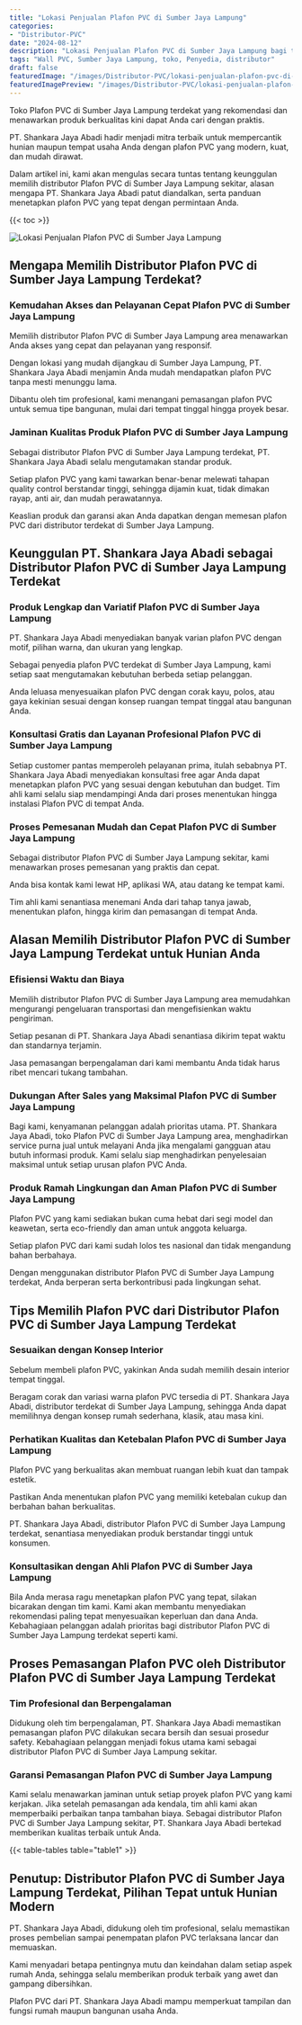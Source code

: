 ```yaml
---
title: "Lokasi Penjualan Plafon PVC di Sumber Jaya Lampung"
categories:
- "Distributor-PVC"
date: "2024-08-12"
description: "Lokasi Penjualan Plafon PVC di Sumber Jaya Lampung bagi tempat tinggal, perkantoran, serta ritel. Panel unggulan, beragam motif, pilihan warna elegan, dengan jasa instalasi dikerjakan oleh tenaga ahli ahli dan jaminan resmi!|Layanan penyediaan Plafon PVC di Sumber Jaya Lampung bagi kebutuhan rumah, kantor, maupun toko, beserta produk unggulan dan instalasi oleh teknisi ahli dan jaminan resmi.|Alternatif Plafon PVC di Sumber Jaya Lampung yang terpercaya untuk hunian, kantor, dan gerai, bersama panel terbaik dan pemasangan dikerjakan oleh tim berpengalaman serta jaminan resmi.|Distribusi Plafon PVC di Sumber Jaya Lampung bagi rumah, kantor, dan ritel, beserta material unggulan dan pemasangan oleh tim berpengalaman, disertai beserta kepastian resmi.}"
tags: "Wall PVC, Sumber Jaya Lampung, toko, Penyedia, distributor"
draft: false
featuredImage: "/images/Distributor-PVC/lokasi-penjualan-plafon-pvc-di-sumber-jaya-lampung.png"
featuredImagePreview: "/images/Distributor-PVC/lokasi-penjualan-plafon-pvc-di-sumber-jaya-lampung.png"
---
```


Toko Plafon PVC di Sumber Jaya Lampung terdekat yang rekomendasi dan menawarkan produk berkualitas kini dapat Anda cari dengan praktis.

PT. Shankara Jaya Abadi hadir menjadi mitra terbaik untuk mempercantik hunian maupun tempat usaha Anda dengan plafon PVC yang modern, kuat, dan mudah dirawat.

Dalam artikel ini, kami akan mengulas secara tuntas tentang keunggulan memilih distributor Plafon PVC di Sumber Jaya Lampung sekitar, alasan mengapa PT. Shankara Jaya Abadi patut diandalkan, serta panduan menetapkan plafon PVC yang tepat dengan permintaan Anda.

{{< toc >}}

![Lokasi Penjualan Plafon PVC di Sumber Jaya Lampung](/images/Distributor-PVC/Lokasi-Penjualan-Plafon-PVC-di-Sumber-Jaya-Lampung.png)

## Mengapa Memilih Distributor Plafon PVC di Sumber Jaya Lampung Terdekat?

### Kemudahan Akses dan Pelayanan Cepat Plafon PVC di Sumber Jaya Lampung

Memilih distributor Plafon PVC di Sumber Jaya Lampung area menawarkan Anda akses yang cepat dan pelayanan yang responsif.

Dengan lokasi yang mudah dijangkau di Sumber Jaya Lampung, PT. Shankara Jaya Abadi menjamin Anda mudah mendapatkan plafon PVC tanpa mesti menunggu lama.

Dibantu oleh tim profesional, kami menangani pemasangan plafon PVC untuk semua tipe bangunan, mulai dari tempat tinggal hingga proyek besar.

### Jaminan Kualitas Produk Plafon PVC di Sumber Jaya Lampung

Sebagai distributor Plafon PVC di Sumber Jaya Lampung terdekat, PT. Shankara Jaya Abadi selalu mengutamakan standar produk.

Setiap plafon PVC yang kami tawarkan benar-benar melewati tahapan quality control berstandar tinggi, sehingga dijamin kuat, tidak dimakan rayap, anti air, dan mudah perawatannya.

Keaslian produk dan garansi akan Anda dapatkan dengan memesan plafon PVC dari distributor terdekat di Sumber Jaya Lampung.

## Keunggulan PT. Shankara Jaya Abadi sebagai Distributor Plafon PVC di Sumber Jaya Lampung Terdekat

### Produk Lengkap dan Variatif Plafon PVC di Sumber Jaya Lampung

PT. Shankara Jaya Abadi menyediakan banyak varian plafon PVC dengan motif, pilihan warna, dan ukuran yang lengkap.

Sebagai penyedia plafon PVC terdekat di Sumber Jaya Lampung, kami setiap saat mengutamakan kebutuhan berbeda setiap pelanggan.

Anda leluasa menyesuaikan plafon PVC dengan corak kayu, polos, atau gaya kekinian sesuai dengan konsep ruangan tempat tinggal atau bangunan Anda.

### Konsultasi Gratis dan Layanan Profesional Plafon PVC di Sumber Jaya Lampung

Setiap customer pantas memperoleh pelayanan prima, itulah sebabnya PT. Shankara Jaya Abadi menyediakan konsultasi free agar Anda dapat menetapkan plafon PVC yang sesuai dengan kebutuhan dan budget. Tim ahli kami selalu siap mendampingi Anda dari proses menentukan hingga instalasi Plafon PVC di tempat Anda.

### Proses Pemesanan Mudah dan Cepat Plafon PVC di Sumber Jaya Lampung

Sebagai distributor Plafon PVC di Sumber Jaya Lampung sekitar, kami menawarkan proses pemesanan yang praktis dan cepat.

Anda bisa kontak kami lewat HP, aplikasi WA, atau datang ke tempat kami.

Tim ahli kami senantiasa menemani Anda dari tahap tanya jawab, menentukan plafon, hingga kirim dan pemasangan di tempat Anda.

## Alasan Memilih Distributor Plafon PVC di Sumber Jaya Lampung Terdekat untuk Hunian Anda

### Efisiensi Waktu dan Biaya

Memilih distributor Plafon PVC di Sumber Jaya Lampung area memudahkan mengurangi pengeluaran transportasi dan mengefisienkan waktu pengiriman.

Setiap pesanan di PT. Shankara Jaya Abadi senantiasa dikirim tepat waktu dan standarnya terjamin.

Jasa pemasangan berpengalaman dari kami membantu Anda tidak harus ribet mencari tukang tambahan.

### Dukungan After Sales yang Maksimal Plafon PVC di Sumber Jaya Lampung

Bagi kami, kenyamanan pelanggan adalah prioritas utama. PT. Shankara Jaya Abadi, toko Plafon PVC di Sumber Jaya Lampung area, menghadirkan service purna jual untuk melayani Anda jika mengalami gangguan atau butuh informasi produk. Kami selalu siap menghadirkan penyelesaian maksimal untuk setiap urusan plafon PVC Anda.

### Produk Ramah Lingkungan dan Aman Plafon PVC di Sumber Jaya Lampung

Plafon PVC yang kami sediakan bukan cuma hebat dari segi model dan keawetan, serta eco-friendly dan aman untuk anggota keluarga.

Setiap plafon PVC dari kami sudah lolos tes nasional dan tidak mengandung bahan berbahaya.

Dengan menggunakan distributor Plafon PVC di Sumber Jaya Lampung terdekat, Anda berperan serta berkontribusi pada lingkungan sehat.

## Tips Memilih Plafon PVC dari Distributor Plafon PVC di Sumber Jaya Lampung Terdekat

### Sesuaikan dengan Konsep Interior

Sebelum membeli plafon PVC, yakinkan Anda sudah memilih desain interior tempat tinggal.

Beragam corak dan variasi warna plafon PVC tersedia di PT. Shankara Jaya Abadi, distributor terdekat di Sumber Jaya Lampung, sehingga Anda dapat memilihnya dengan konsep rumah sederhana, klasik, atau masa kini.

### Perhatikan Kualitas dan Ketebalan Plafon PVC di Sumber Jaya Lampung

Plafon PVC yang berkualitas akan membuat ruangan lebih kuat dan tampak estetik.

Pastikan Anda menentukan plafon PVC yang memiliki ketebalan cukup dan berbahan bahan berkualitas.

PT. Shankara Jaya Abadi, distributor Plafon PVC di Sumber Jaya Lampung terdekat, senantiasa menyediakan produk berstandar tinggi untuk konsumen.

### Konsultasikan dengan Ahli Plafon PVC di Sumber Jaya Lampung

Bila Anda merasa ragu menetapkan plafon PVC yang tepat, silakan bicarakan dengan tim kami. Kami akan membantu menyediakan rekomendasi paling tepat menyesuaikan keperluan dan dana Anda. Kebahagiaan pelanggan adalah prioritas bagi distributor Plafon PVC di Sumber Jaya Lampung terdekat seperti kami.

## Proses Pemasangan Plafon PVC oleh Distributor Plafon PVC di Sumber Jaya Lampung Terdekat

### Tim Profesional dan Berpengalaman

Didukung oleh tim berpengalaman, PT. Shankara Jaya Abadi memastikan pemasangan plafon PVC dilakukan secara bersih dan sesuai prosedur safety. Kebahagiaan pelanggan menjadi fokus utama kami sebagai distributor Plafon PVC di Sumber Jaya Lampung sekitar.

### Garansi Pemasangan Plafon PVC di Sumber Jaya Lampung

Kami selalu menawarkan jaminan untuk setiap proyek plafon PVC yang kami kerjakan. Jika setelah pemasangan ada kendala, tim ahli kami akan memperbaiki perbaikan tanpa tambahan biaya. Sebagai distributor Plafon PVC di Sumber Jaya Lampung sekitar, PT. Shankara Jaya Abadi bertekad memberikan kualitas terbaik untuk Anda.

{{< table-tables table="table1" >}}

## Penutup: Distributor Plafon PVC di Sumber Jaya Lampung Terdekat, Pilihan Tepat untuk Hunian Modern

PT. Shankara Jaya Abadi, didukung oleh tim profesional, selalu memastikan proses pembelian sampai penempatan plafon PVC terlaksana lancar dan memuaskan.

Kami menyadari betapa pentingnya mutu dan keindahan dalam setiap aspek rumah Anda, sehingga selalu memberikan produk terbaik yang awet dan gampang dibersihkan.

Plafon PVC dari PT. Shankara Jaya Abadi mampu memperkuat tampilan dan fungsi rumah maupun bangunan usaha Anda.
